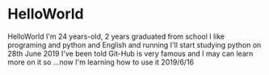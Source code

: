 # HelloWorld
HelloWorld
I'm 24 years-old, 2 years graduated from school
I like programing and python and English and running
I'll start studying python on 28th June 2019
I've been told Git-Hub is very famous and I may can learn more on it so ...now I'm learning how to use it 
2019/6/16
